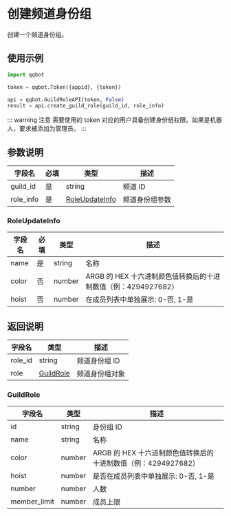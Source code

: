 # 创建频道身份组

创建一个频道身份组。

## 使用示例

```python
import qqbot

token = qqbot.Token({appid}, {token})

api = qqbot.GuildRoleAPI(token, False)
result = api.create_guild_role(guild_id, role_info)
```

::: warning 注意
需要使用的 token 对应的用户具备创建身份组权限。如果是机器人，要求被添加为管理员。
:::

## 参数说明

| 字段名   | 必填 | 类型                  | 描述           |
| -------- | ---- | --------------------- | -------------- |
| guild_id  | 是   | string                | 频道 ID        |
| role_info | 是   | [RoleUpdateInfo](#roleupdateinfo) | 频道身份组参数 |

### RoleUpdateInfo

| 字段名 | 必填 | 类型   | 描述                                                           |
| ------ | ---- | ------ | -------------------------------------------------------------- |
| name   | 是   | string | 名称                                                           |
| color  | 否   | number | ARGB 的 HEX 十六进制颜色值转换后的十进制数值（例：4294927682） |
| hoist  | 否   | number | 在成员列表中单独展示: 0-否, 1-是                               |

## 返回说明

| 字段名  | 类型                    | 描述           |
| ------- | ----------------------- | -------------- |
| role_id | string                  | 频道身份组 ID  |
| role    | [GuildRole](#guildrole) | 频道身份组对象 |

### GuildRole

| 字段名       | 类型   | 描述                                                           |
| ------------ | ------ | -------------------------------------------------------------- |
| id           | string | 身份组 ID                                                      |
| name         | string | 名称                                                           |
| color        | number | ARGB 的 HEX 十六进制颜色值转换后的十进制数值（例：4294927682） |
| hoist        | number | 是否在成员列表中单独展示: 0-否, 1-是                           |
| number       | number | 人数                                                           |
| member_limit | number | 成员上限                                                       |
